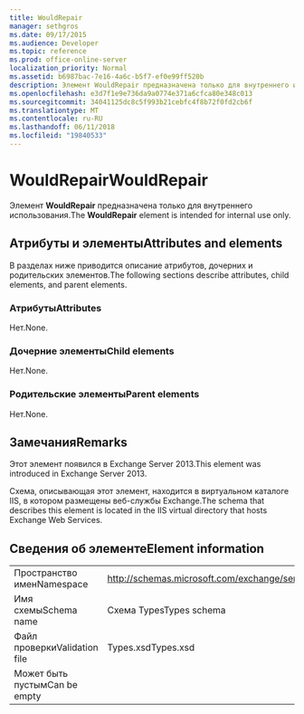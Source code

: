 ```yaml
---
title: WouldRepair
manager: sethgros
ms.date: 09/17/2015
ms.audience: Developer
ms.topic: reference
ms.prod: office-online-server
localization_priority: Normal
ms.assetid: b6987bac-7e16-4a6c-b5f7-ef0e99ff520b
description: Элемент WouldRepair предназначена только для внутреннего использования.
ms.openlocfilehash: e3d7f1e9e736da9a0774e371a6cfca80e348c013
ms.sourcegitcommit: 34041125dc8c5f993b21cebfc4f8b72f0fd2cb6f
ms.translationtype: MT
ms.contentlocale: ru-RU
ms.lasthandoff: 06/11/2018
ms.locfileid: "19840533"
---
```

# <a name="wouldrepair"></a><span data-ttu-id="7a426-103">WouldRepair</span><span class="sxs-lookup"><span data-stu-id="7a426-103">WouldRepair</span></span>

<span data-ttu-id="7a426-104">Элемент **WouldRepair** предназначена только для внутреннего использования.</span><span class="sxs-lookup"><span data-stu-id="7a426-104">The **WouldRepair** element is intended for internal use only.</span></span> 

## <a name="attributes-and-elements"></a><span data-ttu-id="7a426-105">Атрибуты и элементы</span><span class="sxs-lookup"><span data-stu-id="7a426-105">Attributes and elements</span></span>

<span data-ttu-id="7a426-106">В разделах ниже приводится описание атрибутов, дочерних и родительских элементов.</span><span class="sxs-lookup"><span data-stu-id="7a426-106">The following sections describe attributes, child elements, and parent elements.</span></span>
  
### <a name="attributes"></a><span data-ttu-id="7a426-107">Атрибуты</span><span class="sxs-lookup"><span data-stu-id="7a426-107">Attributes</span></span>

<span data-ttu-id="7a426-108">Нет.</span><span class="sxs-lookup"><span data-stu-id="7a426-108">None.</span></span>
  
### <a name="child-elements"></a><span data-ttu-id="7a426-109">Дочерние элементы</span><span class="sxs-lookup"><span data-stu-id="7a426-109">Child elements</span></span>

<span data-ttu-id="7a426-110">Нет.</span><span class="sxs-lookup"><span data-stu-id="7a426-110">None.</span></span>
  
### <a name="parent-elements"></a><span data-ttu-id="7a426-111">Родительские элементы</span><span class="sxs-lookup"><span data-stu-id="7a426-111">Parent elements</span></span>

<span data-ttu-id="7a426-112">Нет.</span><span class="sxs-lookup"><span data-stu-id="7a426-112">None.</span></span>
  
## <a name="remarks"></a><span data-ttu-id="7a426-113">Замечания</span><span class="sxs-lookup"><span data-stu-id="7a426-113">Remarks</span></span>

<span data-ttu-id="7a426-114">Этот элемент появился в Exchange Server 2013.</span><span class="sxs-lookup"><span data-stu-id="7a426-114">This element was introduced in Exchange Server 2013.</span></span>
  
<span data-ttu-id="7a426-115">Схема, описывающая этот элемент, находится в виртуальном каталоге IIS, в котором размещены веб-службы Exchange.</span><span class="sxs-lookup"><span data-stu-id="7a426-115">The schema that describes this element is located in the IIS virtual directory that hosts Exchange Web Services.</span></span>
  
## <a name="element-information"></a><span data-ttu-id="7a426-116">Сведения об элементе</span><span class="sxs-lookup"><span data-stu-id="7a426-116">Element information</span></span>

|||
|:-----|:-----|
|<span data-ttu-id="7a426-117">Пространство имен</span><span class="sxs-lookup"><span data-stu-id="7a426-117">Namespace</span></span>  <br/> |http://schemas.microsoft.com/exchange/services/2006/types  <br/> |
|<span data-ttu-id="7a426-118">Имя схемы</span><span class="sxs-lookup"><span data-stu-id="7a426-118">Schema name</span></span>  <br/> |<span data-ttu-id="7a426-119">Схема Types</span><span class="sxs-lookup"><span data-stu-id="7a426-119">Types schema</span></span>  <br/> |
|<span data-ttu-id="7a426-120">Файл проверки</span><span class="sxs-lookup"><span data-stu-id="7a426-120">Validation file</span></span>  <br/> |<span data-ttu-id="7a426-121">Types.xsd</span><span class="sxs-lookup"><span data-stu-id="7a426-121">Types.xsd</span></span>  <br/> |
|<span data-ttu-id="7a426-122">Может быть пустым</span><span class="sxs-lookup"><span data-stu-id="7a426-122">Can be empty</span></span>  <br/> ||
   

